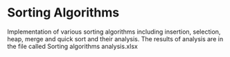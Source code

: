 # Sorting Algorithms
Implementation of various sorting algorithms including insertion, selection, heap, merge and quick sort and their analysis. The results of analysis are in the file called Sorting algorithms analysis.xlsx
